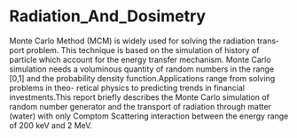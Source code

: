 # Radiation_And_Dosimetry

Monte Carlo Method (MCM) is widely used for solving the radiation trans-
port problem. This technique is based on the simulation of history of particle
which account for the energy transfer mechanism. Monte Carlo simulation
needs a voluminous quantity of random numbers in the range [0,1] and the
probability density function.Applications range from solving problems in theo-
retical physics to predicting trends in financial investments.This report briefly
describes the Monte Carlo simulation of random number generator and the
transport of radiation through matter (water) with only Comptom Scattering
interaction between the energy range of 200 keV and 2 MeV.
